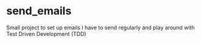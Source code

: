 # send_emails
Small project to set up emails I have to send regularly and play around with Test Driven Development (TDD)
